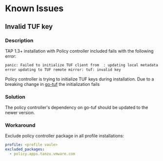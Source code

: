 # Known Issues

## Invalid TUF key 

### Description

TAP 1.3+ installation with Policy controller included fails with the following error:

```bash
panic: Failed to initialize TUF client from  : updating local metadata and targets: 
error updating to TUF remote mirror: tuf: invalid key
```

Policy controller is trying to initialize TUF keys during installation. Due to a breaking change in 
[go-tuf](https://github.com/theupdateframework/go-tuf/issues/379) the initialization fails

### Solution

The policy controller's dependency on go-tuf should be updated to the newer version.

### Workaround

Exclude policy controller package in all profile installations:

```yaml
profile: <profile vaule>
excluded_packages:
  - policy.apps.tanzu.vmware.com
```
